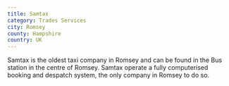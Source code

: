 ```yaml
---
title: Samtax
category: Trades Services
city: Romsey
county: Hampshire
country: UK
---
```

Samtax is the oldest taxi company in Romsey and can be found in the Bus station in the centre of Romsey. Samtax operate a fully computerised booking and despatch system, the only company in Romsey to do so.
